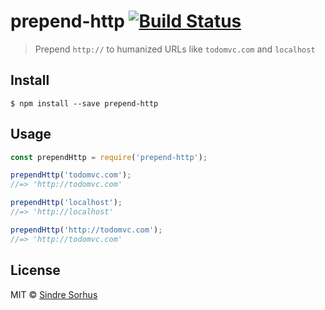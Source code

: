 # prepend-http [![Build Status](https://travis-ci.org/sindresorhus/prepend-http.svg?branch=master)](https://travis-ci.org/sindresorhus/prepend-http)

> Prepend `http://` to humanized URLs like `todomvc.com` and `localhost`


## Install

```
$ npm install --save prepend-http
```


## Usage

```js
const prependHttp = require('prepend-http');

prependHttp('todomvc.com');
//=> 'http://todomvc.com'

prependHttp('localhost');
//=> 'http://localhost'

prependHttp('http://todomvc.com');
//=> 'http://todomvc.com'
```


## License

MIT © [Sindre Sorhus](http://sindresorhus.com)
